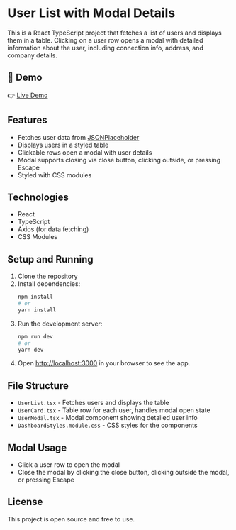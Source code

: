 # User List with Modal Details

This is a React TypeScript project that fetches a list of users and displays them in a table. Clicking on a user row opens a modal with detailed information about the user, including connection info, address, and company details.

## 🚀 Demo

👉 [Live Demo](https://data-fetching-3131.web.app/)

## Features

- Fetches user data from [JSONPlaceholder](https://jsonplaceholder.typicode.com/users)
- Displays users in a styled table
- Clickable rows open a modal with user details
- Modal supports closing via close button, clicking outside, or pressing Escape
- Styled with CSS modules

## Technologies

- React
- TypeScript
- Axios (for data fetching)
- CSS Modules

## Setup and Running

1. Clone the repository
2. Install dependencies:
   ```bash
   npm install
   # or
   yarn install
   ```
3. Run the development server:
   ```bash
   npm run dev
   # or
   yarn dev
   ```
4. Open [http://localhost:3000](http://localhost:3000) in your browser to see the app.

## File Structure

- `UserList.tsx` - Fetches users and displays the table
- `UserCard.tsx` - Table row for each user, handles modal open state
- `UserModal.tsx` - Modal component showing detailed user info
- `DashboardStyles.module.css` - CSS styles for the components

## Modal Usage

- Click a user row to open the modal
- Close the modal by clicking the close button, clicking outside the modal, or pressing Escape

## License

This project is open source and free to use.
